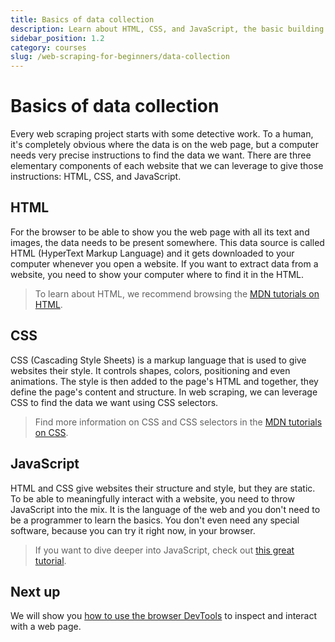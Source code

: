 ```yaml
---
title: Basics of data collection
description: Learn about HTML, CSS, and JavaScript, the basic building blocks of a website, and how to use them in web scraping and data collection.
sidebar_position: 1.2
category: courses
slug: /web-scraping-for-beginners/data-collection
---
```


# [](#basics) Basics of data collection

Every web scraping project starts with some detective work. To a human, it's completely obvious where the data is on the web page, but a computer needs very precise instructions to find the data we want. There are three elementary components of each website that we can leverage to give those instructions: HTML, CSS, and JavaScript.

## [](#html) HTML

For the browser to be able to show you the web page with all its text and images, the data needs to be present somewhere. This data source is called HTML (HyperText Markup Language) and it gets downloaded to your computer whenever you open a website. If you want to extract data from a website, you need to show your computer where to find it in the HTML.

> To learn about HTML, we recommend browsing the [MDN tutorials on HTML](https://developer.mozilla.org/en-US/docs/Web/HTML).

## [](#css) CSS

CSS (Cascading Style Sheets) is a markup language that is used to give websites their style. It controls shapes, colors, positioning and even animations. The style is then added to the page's HTML and together, they define the page's content and structure. In web scraping, we can leverage CSS to find the data we want using CSS selectors.

> Find more information on CSS and CSS selectors in the [MDN tutorials on CSS](https://developer.mozilla.org/en-US/docs/Web/CSS).

## [](#javascript) JavaScript

HTML and CSS give websites their structure and style, but they are static. To be able to meaningfully interact with a website, you need to throw JavaScript into the mix. It is the language of the web and you don't need to be a programmer to learn the basics. You don't even need any special software, because you can try it right now, in your browser.

> If you want to dive deeper into JavaScript, check out [this great tutorial](https://javascript.info/).

## [](#next) Next up

We will show you [how to use the browser DevTools](./browser_devtools.md) to inspect and interact with a web page.
